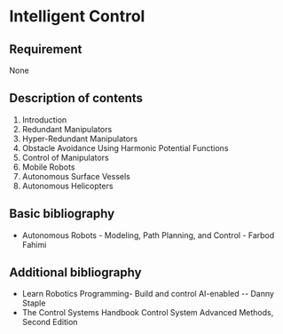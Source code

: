 # Intelligent Control

## Requirement

None

## Description of contents

1. Introduction
2. Redundant Manipulators
3. Hyper-Redundant Manipulators
4. Obstacle Avoidance Using Harmonic Potential Functions
5. Control of Manipulators
6. Mobile Robots
7. Autonomous Surface Vessels
8. Autonomous Helicopters

## Basic bibliography

- Autonomous Robots - Modeling, Path Planning, and Control - Farbod Fahimi

## Additional bibliography

- Learn Robotics Programming- Build and control AI-enabled -- Danny Staple
- The Control Systems Handbook Control System Advanced Methods, Second Edition
